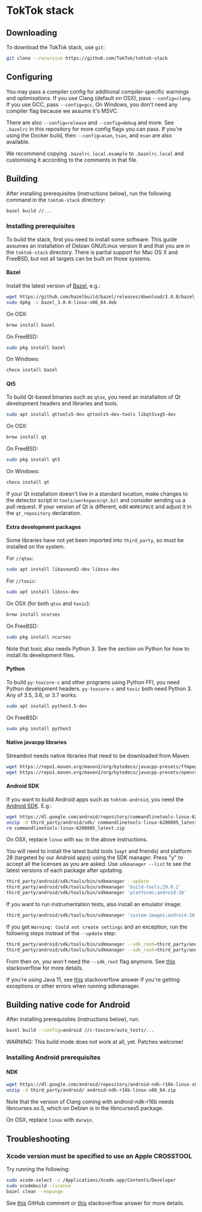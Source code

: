 # TokTok stack

## Downloading

To download the TokTok stack, use `git`:

```sh
git clone --recursive https://github.com/TokTok/toktok-stack
```

## Configuring

You may pass a compiler config for additional compiler-specific warnings and
optimisations. If you use Clang (default on OSX), pass `--config=clang`. If
you use GCC, pass `--config=gcc`. On Windows, you don't need any compiler flag
because we assume it's MSVC.

There are also `--config=release` and `--config=debug` and more. See
`.bazelrc` in this repository for more config flags you can pass. If you're
using the Docker build, then `--config=asan`, `tsan`, and `msan` are also
available.

We recommend copying `.bazelrc.local.example` to `.bazelrc.local` and
customising it according to the comments in that file.

## Building

After installing prerequisites (instructions below), run the following command
in the `toktok-stack` directory:

```sh
bazel build //...
```

### Installing prerequisites

To build the stack, first you need to install some software. This guide
assumes an installation of Debian GNU/Linux version 9 and that you are in the
`toktok-stack` directory. There is partial support for Mac OS X and FreeBSD,
but not all targets can be built on those systems.

#### Bazel

Install the latest version of
[Bazel](https://github.com/bazelbuild/bazel/releases), e.g.:

```sh
wget https://github.com/bazelbuild/bazel/releases/download/3.0.0/bazel_3.0.0-linux-x86_64.deb
sudo dpkg -i bazel_3.0.0-linux-x86_64.deb
```

On OSX:

```sh
brew install bazel
```

On FreeBSD:

```sh
sudo pkg install bazel
```

On Windows:

```sh
choco install bazel
```

#### Qt5

To build Qt-based binaries such as `qtox`, you need an installation of Qt
development headers and libraries and tools.

```sh
sudo apt install qttools5-dev qttools5-dev-tools libqt5svg5-dev
```

On OSX:

```sh
brew install qt
```

On FreeBSD:

```sh
sudo pkg install qt5
```

On Windows:

```sh
choco install qt
```

If your Qt installation doesn't live in a standard location, make changes to
the detector script in `tools/workspace/qt.bzl` and consider sending us a pull
request. If your version of Qt is different, edit `WORKSPACE` and adjust it in
the `qt_repository` declaration.

#### Extra development packages

Some libraries have not yet been imported into `third_party`, so must be
installed on the system.

For `//qtox`:

```sh
sudo apt install libasound2-dev libxss-dev
```

For `//toxic`:

```sh
sudo apt install libxss-dev
```

On OSX (for both `qtox` and `toxic`):

```sh
brew install ncurses
```

On FreeBSD:

```sh
sudo pkg install ncurses
```

Note that toxic also needs Python 3. See the section on Python for how to
install its development files.

#### Python

To build `py-toxcore-c` and other programs using Python FFI, you need Python
development headers. `py-toxcore-c` and `toxic` both need Python 3. Any of
3.5, 3.6, or 3.7 works.

```sh
sudo apt install python3.5-dev
```

On FreeBSD:

```sh
sudo pkg install python3
```

#### Native javacpp libraries

Streambot needs native libraries that need to be downloaded from Maven.

```sh
wget https://repo1.maven.org/maven2/org/bytedeco/javacpp-presets/ffmpeg/3.4.1-1.4/ffmpeg-3.4.1-1.4-linux-x86_64.jar -O third_party/javacpp/ffmpeg/jar/ffmpeg-3.4.1-1.4-linux-x86_64.jar
wget https://repo1.maven.org/maven2/org/bytedeco/javacpp-presets/opencv/3.4.0-1.4/opencv-3.4.0-1.4-linux-x86_64.jar -O third_party/javacpp/opencv/jar/opencv-3.4.0-1.4-linux-x86_64.jar
```

#### Android SDK

If you want to build Android apps such as `toktok-android`, you need the
[Android SDK](https://developer.android.com/studio/index.html). E.g.:

```sh
wget https://dl.google.com/android/repository/commandlinetools-linux-6200805_latest.zip
unzip -d third_party/android/sdk/ commandlinetools-linux-6200805_latest.zip
rm commandlinetools-linux-6200805_latest.zip
```

On OSX, replace `linux` with `mac` in the above instructions.

You will need to install the latest build tools (`aapt` and friends) and
platform 28 (targeted by our Android apps) using the SDK manager. Press "y"
to accept all the licenses as you are asked. Use `sdkmanager --list` to see
the latest versions of each package after updating.

```sh
third_party/android/sdk/tools/bin/sdkmanager --update
third_party/android/sdk/tools/bin/sdkmanager 'build-tools;29.0.2'
third_party/android/sdk/tools/bin/sdkmanager 'platforms;android-28'
```

If you want to run instrumentation tests, also install an emulator image:

```sh
third_party/android/sdk/tools/bin/sdkmanager 'system-images;android-28;default;x86'
```

If you get `Warning: Could not create settings` and an exception, run the
following steps instead of the `--update` step:

```sh
third_party/android/sdk/tools/bin/sdkmanager --sdk_root=third_party/android/sdk --update
third_party/android/sdk/tools/bin/sdkmanager --sdk_root=third_party/android/sdk 'tools'
```

From then on, you won't need the `--sdk_root` flag anymore. See
[this](https://stackoverflow.com/a/60454207) stackoverflow for more details.

If you're using Java 11, see [this](https://stackoverflow.com/a/55982976)
stackoverflow answer if you're getting exceptions or other errors when running
sdkmanager.

## Building native code for Android

After installing prerequisites (instructions below), run:

```sh
bazel build --config=android //c-toxcore/auto_tests/...
```

WARNING: This build mode does not work at all, yet. Patches welcome!

### Installing Android prerequisites

#### NDK

```sh
wget https://dl.google.com/android/repository/android-ndk-r16b-linux-x86_64.zip
unzip -d third_party/android/ android-ndk-r16b-linux-x86_64.zip
```

Note that the version of Clang coming with android-ndk-r16b needs
libncurses.so.5, which on Debian is in the libncurses5 package.

On OSX, replace `linux` with `darwin`.

## Troubleshooting

### Xcode version must be specified to use an Apple CROSSTOOL

Try running the following:

```sh
sudo xcode-select -s /Applications/Xcode.app/Contents/Developer
sudo xcodebuild -license
bazel clean --expunge
```

See
[this](https://github.com/bazelbuild/bazel/issues/4314#issuecomment-370172472)
GitHub comment or [this](https://stackoverflow.com/a/46460129) stackoverflow
answer for more details.
